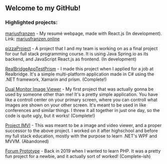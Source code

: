 ## Welcome to my GitHub!

### Highlighted projects:
[mariusfranzen](https://github.com/mariusfranzen/mariusfranzen) - My resumé webpage, made with React.js (In development). Link: [mariusfranzen.online](www.mariusfranzen.online)

[pizzaProject](https://github.com/mariusfranzen/pizza_project) - A project that I and my team is working on as a final project for our full stack programming course. It is using Java Spring.io as its backend, and JavaScript React.js as frontend. (In development)

[RealBridgeAppTestPrism](https://github.com/mariusfranzen/RealbridgeApptestPrism) - I made this project when I applied for a job at Realbridge. It's a simple multi-platform application made in C# using the .NET framework, Xamarin and prism. (Complete!)

[Dual Monitor Image Viewer](https://github.com/mariusfranzen/DualMonitorImageViewer) - My first project that was actually gonna be used by someone other than me! It's a pretty simple application. You have like a controll center on your primary screen, where you can controll what images are shown on your other screen. It's meant to be used in like conferences and similar things. I threw it all together in just one day, so the code is quite ugly, but it works! (Complete!)

[Project IMVI](https://github.com/mariusfranzen/Project-Imvi/tree/dev) - This was meant to be a image and video viewer, and a proper successor to the above project. I worked on it after highschool and before my full stack education, mostly with the purpose to learn .NET's WPF and MVVM. (Abandoned)

[Forum Prototype](https://github.com/mariusfranzen/forumprototype/commits/master) - Back in 2019 when I wanted to learn PHP. It was a pretty fun project for a newbie, and it actually sort of worked! (Complete-ish)
